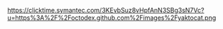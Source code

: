 https://clicktime.symantec.com/3KEvbSuz8vHpfAnN3SBg3sN7Vc?u=https%3A%2F%2Foctodex.github.com%2Fimages%2Fyaktocat.png

